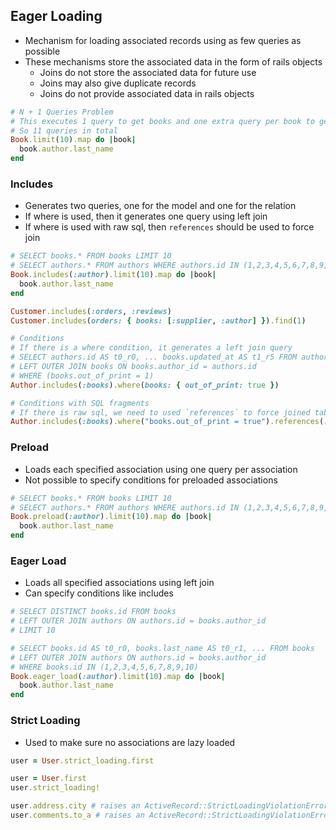 ## Eager Loading
- Mechanism for loading associated records using as few queries as possible
- These mechanisms store the associated data in the form of rails objects
  - Joins do not store the associated data for future use
  - Joins may also give duplicate records
  - Joins do not provide associated data in rails objects

```rb
# N + 1 Queries Problem
# This executes 1 query to get books and one extra query per book to get author
# So 11 queries in total
Book.limit(10).map do |book|
  book.author.last_name
end
```

### Includes
- Generates two queries, one for the model and one for the relation
- If where is used, then it generates one query using left join
- If where is used with raw sql, then `references` should be used to force join

```rb
# SELECT books.* FROM books LIMIT 10
# SELECT authors.* FROM authors WHERE authors.id IN (1,2,3,4,5,6,7,8,9,10)
Book.includes(:author).limit(10).map do |book|
  book.author.last_name
end

Customer.includes(:orders, :reviews)
Customer.includes(orders: { books: [:supplier, :author] }).find(1)

# Conditions
# If there is a where condition, it generates a left join query
# SELECT authors.id AS t0_r0, ... books.updated_at AS t1_r5 FROM authors
# LEFT OUTER JOIN books ON books.author_id = authors.id
# WHERE (books.out_of_print = 1)
Author.includes(:books).where(books: { out_of_print: true })

# Conditions with SQL fragments
# If there is raw sql, we need to used `references` to force joined tables
Author.includes(:books).where("books.out_of_print = true").references(:books)
```

### Preload
- Loads each specified association using one query per association
- Not possible to specify conditions for preloaded associations

```rb
# SELECT books.* FROM books LIMIT 10
# SELECT authors.* FROM authors WHERE authors.id IN (1,2,3,4,5,6,7,8,9,10)
Book.preload(:author).limit(10).map do |book|
  book.author.last_name
end
```

### Eager Load
- Loads all specified associations using left join
- Can specify conditions like includes

```rb
# SELECT DISTINCT books.id FROM books
# LEFT OUTER JOIN authors ON authors.id = books.author_id
# LIMIT 10

# SELECT books.id AS t0_r0, books.last_name AS t0_r1, ... FROM books
# LEFT OUTER JOIN authors ON authors.id = books.author_id
# WHERE books.id IN (1,2,3,4,5,6,7,8,9,10)
Book.eager_load(:author).limit(10).map do |book|
  book.author.last_name
end
```

### Strict Loading
- Used to make sure no associations are lazy loaded

```rb
user = User.strict_loading.first

user = User.first
user.strict_loading!

user.address.city # raises an ActiveRecord::StrictLoadingViolationError
user.comments.to_a # raises an ActiveRecord::StrictLoadingViolationError
```
